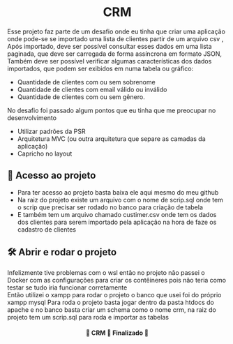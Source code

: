 <h1 align="center"> CRM </h1>

Esse projeto faz parte de um desafio onde eu tinha que criar uma aplicação onde pode-se se importado uma lista de clientes partir de um arquivo csv ,
Após importado, deve ser possível consultar esses dados em uma lista paginada, que deve ser carregada de forma assíncrona em formato JSON,
Também deve ser possível verificar algumas características dos dados importados, que podem ser exibidos em numa tabela ou gráfico: 
- Quantidade de clientes com ou sem sobrenome
- Quantidade de clientes com email válido ou inválido
- Quantidade de clientes com ou sem gênero.

No desafio foi passado algum pontos que eu tinha que me preocupar no desenvolvimento 
- Utilizar padrões da PSR 
- Arquitetura MVC (ou outra arquitetura que separe as camadas da aplicação)
- Capricho no layout 


## 📁 Acesso ao projeto

- Para ter acesso ao projeto basta baixa ele aqui mesmo do meu github 
- Na raiz do projeto existe um arquivo com o nome de scrip.sql onde tem o scrip que precisar ser rodado no banco para  criação de tabela 
- E também tem um arquivo chamado custimer.csv onde tem os dados dos clientes para serem importado pela aplicação na hora de faze os cadastro de clientes 


## 🛠️ Abrir e rodar o projeto

Infelizmente tive problemas com o wsl então no projeto não passei o Docker com as configurações para criar os contêineres pois não teria como testar se tudo iria funcionar corretamente  
Então utilizei o xampp para rodar o projeto o banco que usei foi do próprio xampp mysql
Para roda o projeto basta jogar dentro da pasta htdocs do apache e no banco basta criar um schema como o nome crm, na raiz do projeto tem um scrip.sql para roda e importar as tabelas 

<h4 align="center"> 
	🚧  CRM 🚀 Finalizado  🚧
</h4>
